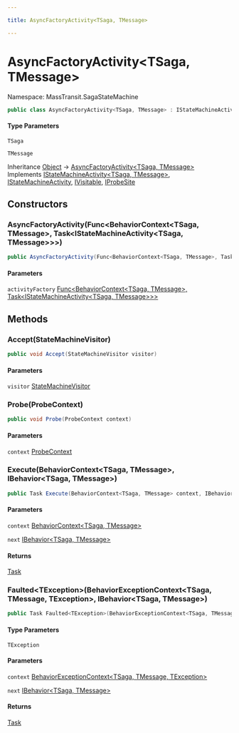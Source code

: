 ```yaml
---

title: AsyncFactoryActivity<TSaga, TMessage>

---
```


# AsyncFactoryActivity\<TSaga, TMessage\>

Namespace: MassTransit.SagaStateMachine

```csharp
public class AsyncFactoryActivity<TSaga, TMessage> : IStateMachineActivity<TSaga, TMessage>, IStateMachineActivity, IVisitable, IProbeSite
```

#### Type Parameters

`TSaga`<br/>

`TMessage`<br/>

Inheritance [Object](https://learn.microsoft.com/en-us/dotnet/api/system.object) → [AsyncFactoryActivity\<TSaga, TMessage\>](../masstransit-sagastatemachine/asyncfactoryactivity-2)<br/>
Implements [IStateMachineActivity\<TSaga, TMessage\>](../../masstransit-abstractions/masstransit/istatemachineactivity-2), [IStateMachineActivity](../../masstransit-abstractions/masstransit/istatemachineactivity), [IVisitable](../../masstransit-abstractions/masstransit/ivisitable), [IProbeSite](../../masstransit-abstractions/masstransit/iprobesite)

## Constructors

### **AsyncFactoryActivity(Func\<BehaviorContext\<TSaga, TMessage\>, Task\<IStateMachineActivity\<TSaga, TMessage\>\>\>)**

```csharp
public AsyncFactoryActivity(Func<BehaviorContext<TSaga, TMessage>, Task<IStateMachineActivity<TSaga, TMessage>>> activityFactory)
```

#### Parameters

`activityFactory` [Func\<BehaviorContext\<TSaga, TMessage\>, Task\<IStateMachineActivity\<TSaga, TMessage\>\>\>](https://learn.microsoft.com/en-us/dotnet/api/system.func-2)<br/>

## Methods

### **Accept(StateMachineVisitor)**

```csharp
public void Accept(StateMachineVisitor visitor)
```

#### Parameters

`visitor` [StateMachineVisitor](../../masstransit-abstractions/masstransit/statemachinevisitor)<br/>

### **Probe(ProbeContext)**

```csharp
public void Probe(ProbeContext context)
```

#### Parameters

`context` [ProbeContext](../../masstransit-abstractions/masstransit/probecontext)<br/>

### **Execute(BehaviorContext\<TSaga, TMessage\>, IBehavior\<TSaga, TMessage\>)**

```csharp
public Task Execute(BehaviorContext<TSaga, TMessage> context, IBehavior<TSaga, TMessage> next)
```

#### Parameters

`context` [BehaviorContext\<TSaga, TMessage\>](../../masstransit-abstractions/masstransit/behaviorcontext-2)<br/>

`next` [IBehavior\<TSaga, TMessage\>](../../masstransit-abstractions/masstransit/ibehavior-2)<br/>

#### Returns

[Task](https://learn.microsoft.com/en-us/dotnet/api/system.threading.tasks.task)<br/>

### **Faulted\<TException\>(BehaviorExceptionContext\<TSaga, TMessage, TException\>, IBehavior\<TSaga, TMessage\>)**

```csharp
public Task Faulted<TException>(BehaviorExceptionContext<TSaga, TMessage, TException> context, IBehavior<TSaga, TMessage> next)
```

#### Type Parameters

`TException`<br/>

#### Parameters

`context` [BehaviorExceptionContext\<TSaga, TMessage, TException\>](../../masstransit-abstractions/masstransit/behaviorexceptioncontext-3)<br/>

`next` [IBehavior\<TSaga, TMessage\>](../../masstransit-abstractions/masstransit/ibehavior-2)<br/>

#### Returns

[Task](https://learn.microsoft.com/en-us/dotnet/api/system.threading.tasks.task)<br/>
